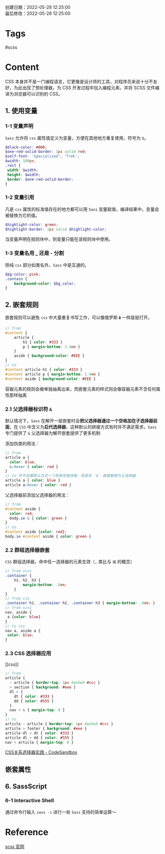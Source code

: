创建日期：2022-05-28 12:25:00  
最后修改：2022-05-28 12:25:00

# Tags

#scss

# Content

CSS 本身并不是一门编程语言，它更像是设计师的工具，对程序员来说十分不友好，为此出现了预处理器，为 CSS 开发过程中加入编程元素，并将 SCSS 文件编译为浏览器可以识别的 CSS。

## 1. 使用变量

### 1-1 变量声明

`Sass` 允许将 `css` 属性值定义为变量，方便在其他地方重复使用，符号为 `$`。

```scss
$black-color: #000;  
$one-red-solid-border: 1px solid red;  
$self-font: 'Specialized'、'Trek';  
$width: 100px;  
.rect {  
 width: $width;  
 height: $width;  
 border: $one-red-solid-border;  
}
```

### 1-2 变量引用

凡是 `css` 属性的标准值存在的地方都可以用 `Sass` 变量赋值，编译结果中，变量会被替换为它的值。

```scss
$highlight-color: green;  
$highlight-border: 1px solid $highlight-color;
```

当变量声明在规则块中，则变量只能在该规则块中使用。

### 1-3 变量名用 _ 还是 - 分割

除纯 `css` 部分如类名外，`Sass` 中是互通的。

```scss
$bg-color: pink;  
.contain {
	background-color: $bg_color;  
}
```

## 2. 嵌套规则

嵌套规则可以避免 `css` 中大量重复书写工作，可以像俄罗斯🪆一样层层打开。

```scss
// from  
#content { 
	article {  
		h1 { color: #333 }  
		p { margin-bottom: 1.4em }  
	}
	aside { background-color: #EEE }  
}  
// to  
#content article h1 { color: #333 }  
#content article p { margin-bottom: 1.4em }  
#content aside { background-color: #EEE }
```

容器元素的规则会被单独抽离出来，而嵌套元素的样式则会像容器元素不含任何属性那样抽离

### 2.1 父选择器标识符 `&`

默认情况下，`Sass` 在解开一层嵌套时会**把父选择器通过一个空格加在子选择器前面**，在 `CSS` 中含义为**后代选择器**，这种默认的拼接方式有时并不满足需求，`Sass` 专门提供了 `&` 父选择器为解开嵌套提供了更多机制

添加伪类的用法：

```scss
// from
article a {
  color: blue;
  &:hover { color: red }
}
// to 并不会像默认方式一个简单空格拼接，而是将 `&` 直接替换为父选择器
article a { color: blue }
article a:hover { color: red }
```  

父选择器前添加父选择器的用法：

```scss
// from
#content aside {
  color: red;
  body.ie & { color: green }
}
// to
#content aside {color: red};
body.ie #content aside { color: green }
```

### 2.2 群组选择器嵌套

`CSS` 群组选择器，命中任一选择器的元素生效（`,` 类比与 `或` 的概念）

```scss
// from scss  
.container {
	h1, h2, h3 {
		margin-bottom: .8em;
	}  
}
// from css  
.container h1, .container h2, .container h3 { margin-bottom: .8em; }  
// from scss  
nav, aside {  
 a {color: blue}  
}  
// to css  
nav a, aside a {  
 color: blue;  
}
```

### 2.3 CSS 选择器应用

[[css]]

```scss
// from
article {
  ~ article { border-top: 1px dashed #ccc }
  > section { background: #eee }
  dl > {
    dt { color: #333 }
    dd { color: #555 }
  }
  nav + & { margin-top: 0 }
}
// to
article ~ article { border-top: 1px dashed #ccc }
article > footer { background: #eee }
article dl > dt { color: #333 }
article dl > dd { color: #555 }
nav + article { margin-top: 0 }
```

[CSS关系选择器实践 - CodeSandbox](https://codesandbox.io/s/cssguan-xi-xuan-ze-qi-shi-jian-wsljzw)

## 嵌套属性

## 6. SassScript

### 6-1 Interactive Shell

通过命令行输入 `sass -i` 进行一些 `Sass` 支持的简单运算～

# Reference

[scss 官网](https://www.sass.hk/)
